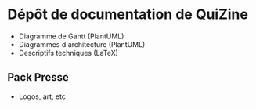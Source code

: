 # Dépôt de documentation de QuiZine
- Diagramme de Gantt (PlantUML)
- Diagrammes d'architecture (PlantUML)
- Descriptifs techniques (LaTeX)

## Pack Presse
- Logos, art, etc